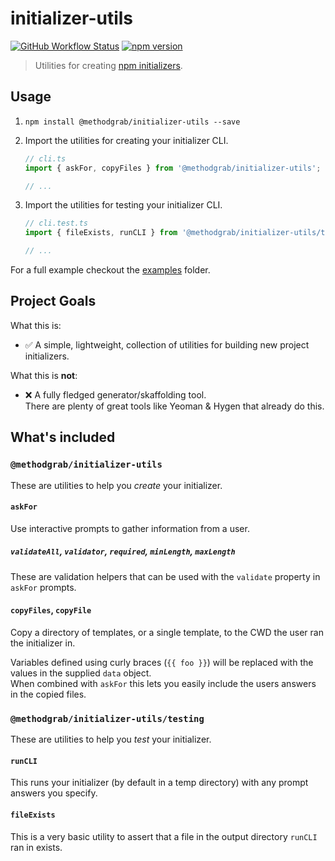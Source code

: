 # initializer-utils

[![GitHub Workflow Status](https://img.shields.io/github/workflow/status/MethodGrab/initializer-utils/CI?style=flat-square)](https://github.com/MethodGrab/initializer-utils/actions/workflows/CI.yaml)
[![npm version](https://img.shields.io/npm/v/methodgrab/initializer-utils?style=flat-square)](https://www.npmjs.com/package/@methodgrab/initializer-utils)

> Utilities for creating [npm initializers](https://docs.npmjs.com/cli/commands/npm-init).


## Usage

1.  
	```
	npm install @methodgrab/initializer-utils --save
	````
1. Import the utilities for creating your initializer CLI.
	```typescript
	// cli.ts
	import { askFor, copyFiles } from '@methodgrab/initializer-utils';

	// ...
	```
1. Import the utilities for testing your initializer CLI.
	```typescript
	// cli.test.ts
	import { fileExists, runCLI } from '@methodgrab/initializer-utils/testing';
	
	// ...
	```

For a full example checkout the [examples](./examples/basic) folder.


## Project Goals

What this is:

- :white_check_mark: A simple, lightweight, collection of utilities for building new project initializers.

What this is **not**:

- :x: A fully fledged generator/skaffolding tool.  
There are plenty of great tools like Yeoman & Hygen that already do this.


## What's included

### `@methodgrab/initializer-utils`

These are utilities to help you _create_ your initializer.


#### `askFor`

Use interactive prompts to gather information from a user.


##### `validateAll`, `validator`, `required`, `minLength`, `maxLength`

These are validation helpers that can be used with the `validate` property in `askFor` prompts.


#### `copyFiles`, `copyFile`

Copy a directory of templates, or a single template, to the CWD the user ran the initializer in.

Variables defined using curly braces (`{{ foo }}`) will be replaced with the values in the supplied `data` object.  
When combined with `askFor` this lets you easily include the users answers in the copied files.


### `@methodgrab/initializer-utils/testing`

These are utilities to help you _test_ your initializer.

#### `runCLI`

This runs your initializer (by default in a temp directory) with any prompt answers you specify.


#### `fileExists`

This is a very basic utility to assert that a file in the output directory `runCLI` ran in exists.
